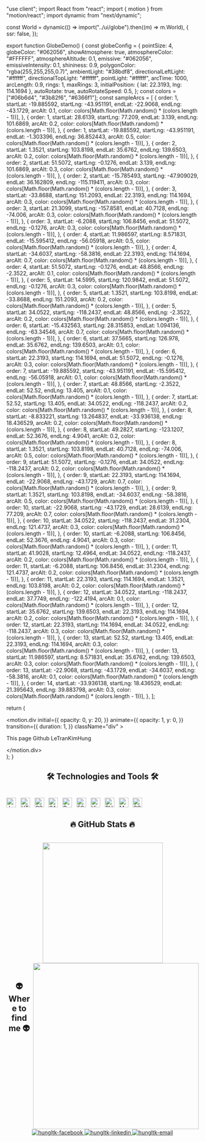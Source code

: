 "use client";
import React from "react";
import { motion } from "motion/react";
import dynamic from "next/dynamic";
 
const World = dynamic(() => import("../ui/globe").then((m) => m.World), {
  ssr: false,
});
 
export function GlobeDemo() {
  const globeConfig = {
    pointSize: 4,
    globeColor: "#062056",
    showAtmosphere: true,
    atmosphereColor: "#FFFFFF",
    atmosphereAltitude: 0.1,
    emissive: "#062056",
    emissiveIntensity: 0.1,
    shininess: 0.9,
    polygonColor: "rgba(255,255,255,0.7)",
    ambientLight: "#38bdf8",
    directionalLeftLight: "#ffffff",
    directionalTopLight: "#ffffff",
    pointLight: "#ffffff",
    arcTime: 1000,
    arcLength: 0.9,
    rings: 1,
    maxRings: 3,
    initialPosition: { lat: 22.3193, lng: 114.1694 },
    autoRotate: true,
    autoRotateSpeed: 0.5,
  };
  const colors = ["#06b6d4", "#3b82f6", "#6366f1"];
  const sampleArcs = [
    {
      order: 1,
      startLat: -19.885592,
      startLng: -43.951191,
      endLat: -22.9068,
      endLng: -43.1729,
      arcAlt: 0.1,
      color: colors[Math.floor(Math.random() * (colors.length - 1))],
    },
    {
      order: 1,
      startLat: 28.6139,
      startLng: 77.209,
      endLat: 3.139,
      endLng: 101.6869,
      arcAlt: 0.2,
      color: colors[Math.floor(Math.random() * (colors.length - 1))],
    },
    {
      order: 1,
      startLat: -19.885592,
      startLng: -43.951191,
      endLat: -1.303396,
      endLng: 36.852443,
      arcAlt: 0.5,
      color: colors[Math.floor(Math.random() * (colors.length - 1))],
    },
    {
      order: 2,
      startLat: 1.3521,
      startLng: 103.8198,
      endLat: 35.6762,
      endLng: 139.6503,
      arcAlt: 0.2,
      color: colors[Math.floor(Math.random() * (colors.length - 1))],
    },
    {
      order: 2,
      startLat: 51.5072,
      startLng: -0.1276,
      endLat: 3.139,
      endLng: 101.6869,
      arcAlt: 0.3,
      color: colors[Math.floor(Math.random() * (colors.length - 1))],
    },
    {
      order: 2,
      startLat: -15.785493,
      startLng: -47.909029,
      endLat: 36.162809,
      endLng: -115.119411,
      arcAlt: 0.3,
      color: colors[Math.floor(Math.random() * (colors.length - 1))],
    },
    {
      order: 3,
      startLat: -33.8688,
      startLng: 151.2093,
      endLat: 22.3193,
      endLng: 114.1694,
      arcAlt: 0.3,
      color: colors[Math.floor(Math.random() * (colors.length - 1))],
    },
    {
      order: 3,
      startLat: 21.3099,
      startLng: -157.8581,
      endLat: 40.7128,
      endLng: -74.006,
      arcAlt: 0.3,
      color: colors[Math.floor(Math.random() * (colors.length - 1))],
    },
    {
      order: 3,
      startLat: -6.2088,
      startLng: 106.8456,
      endLat: 51.5072,
      endLng: -0.1276,
      arcAlt: 0.3,
      color: colors[Math.floor(Math.random() * (colors.length - 1))],
    },
    {
      order: 4,
      startLat: 11.986597,
      startLng: 8.571831,
      endLat: -15.595412,
      endLng: -56.05918,
      arcAlt: 0.5,
      color: colors[Math.floor(Math.random() * (colors.length - 1))],
    },
    {
      order: 4,
      startLat: -34.6037,
      startLng: -58.3816,
      endLat: 22.3193,
      endLng: 114.1694,
      arcAlt: 0.7,
      color: colors[Math.floor(Math.random() * (colors.length - 1))],
    },
    {
      order: 4,
      startLat: 51.5072,
      startLng: -0.1276,
      endLat: 48.8566,
      endLng: -2.3522,
      arcAlt: 0.1,
      color: colors[Math.floor(Math.random() * (colors.length - 1))],
    },
    {
      order: 5,
      startLat: 14.5995,
      startLng: 120.9842,
      endLat: 51.5072,
      endLng: -0.1276,
      arcAlt: 0.3,
      color: colors[Math.floor(Math.random() * (colors.length - 1))],
    },
    {
      order: 5,
      startLat: 1.3521,
      startLng: 103.8198,
      endLat: -33.8688,
      endLng: 151.2093,
      arcAlt: 0.2,
      color: colors[Math.floor(Math.random() * (colors.length - 1))],
    },
    {
      order: 5,
      startLat: 34.0522,
      startLng: -118.2437,
      endLat: 48.8566,
      endLng: -2.3522,
      arcAlt: 0.2,
      color: colors[Math.floor(Math.random() * (colors.length - 1))],
    },
    {
      order: 6,
      startLat: -15.432563,
      startLng: 28.315853,
      endLat: 1.094136,
      endLng: -63.34546,
      arcAlt: 0.7,
      color: colors[Math.floor(Math.random() * (colors.length - 1))],
    },
    {
      order: 6,
      startLat: 37.5665,
      startLng: 126.978,
      endLat: 35.6762,
      endLng: 139.6503,
      arcAlt: 0.1,
      color: colors[Math.floor(Math.random() * (colors.length - 1))],
    },
    {
      order: 6,
      startLat: 22.3193,
      startLng: 114.1694,
      endLat: 51.5072,
      endLng: -0.1276,
      arcAlt: 0.3,
      color: colors[Math.floor(Math.random() * (colors.length - 1))],
    },
    {
      order: 7,
      startLat: -19.885592,
      startLng: -43.951191,
      endLat: -15.595412,
      endLng: -56.05918,
      arcAlt: 0.1,
      color: colors[Math.floor(Math.random() * (colors.length - 1))],
    },
    {
      order: 7,
      startLat: 48.8566,
      startLng: -2.3522,
      endLat: 52.52,
      endLng: 13.405,
      arcAlt: 0.1,
      color: colors[Math.floor(Math.random() * (colors.length - 1))],
    },
    {
      order: 7,
      startLat: 52.52,
      startLng: 13.405,
      endLat: 34.0522,
      endLng: -118.2437,
      arcAlt: 0.2,
      color: colors[Math.floor(Math.random() * (colors.length - 1))],
    },
    {
      order: 8,
      startLat: -8.833221,
      startLng: 13.264837,
      endLat: -33.936138,
      endLng: 18.436529,
      arcAlt: 0.2,
      color: colors[Math.floor(Math.random() * (colors.length - 1))],
    },
    {
      order: 8,
      startLat: 49.2827,
      startLng: -123.1207,
      endLat: 52.3676,
      endLng: 4.9041,
      arcAlt: 0.2,
      color: colors[Math.floor(Math.random() * (colors.length - 1))],
    },
    {
      order: 8,
      startLat: 1.3521,
      startLng: 103.8198,
      endLat: 40.7128,
      endLng: -74.006,
      arcAlt: 0.5,
      color: colors[Math.floor(Math.random() * (colors.length - 1))],
    },
    {
      order: 9,
      startLat: 51.5072,
      startLng: -0.1276,
      endLat: 34.0522,
      endLng: -118.2437,
      arcAlt: 0.2,
      color: colors[Math.floor(Math.random() * (colors.length - 1))],
    },
    {
      order: 9,
      startLat: 22.3193,
      startLng: 114.1694,
      endLat: -22.9068,
      endLng: -43.1729,
      arcAlt: 0.7,
      color: colors[Math.floor(Math.random() * (colors.length - 1))],
    },
    {
      order: 9,
      startLat: 1.3521,
      startLng: 103.8198,
      endLat: -34.6037,
      endLng: -58.3816,
      arcAlt: 0.5,
      color: colors[Math.floor(Math.random() * (colors.length - 1))],
    },
    {
      order: 10,
      startLat: -22.9068,
      startLng: -43.1729,
      endLat: 28.6139,
      endLng: 77.209,
      arcAlt: 0.7,
      color: colors[Math.floor(Math.random() * (colors.length - 1))],
    },
    {
      order: 10,
      startLat: 34.0522,
      startLng: -118.2437,
      endLat: 31.2304,
      endLng: 121.4737,
      arcAlt: 0.3,
      color: colors[Math.floor(Math.random() * (colors.length - 1))],
    },
    {
      order: 10,
      startLat: -6.2088,
      startLng: 106.8456,
      endLat: 52.3676,
      endLng: 4.9041,
      arcAlt: 0.3,
      color: colors[Math.floor(Math.random() * (colors.length - 1))],
    },
    {
      order: 11,
      startLat: 41.9028,
      startLng: 12.4964,
      endLat: 34.0522,
      endLng: -118.2437,
      arcAlt: 0.2,
      color: colors[Math.floor(Math.random() * (colors.length - 1))],
    },
    {
      order: 11,
      startLat: -6.2088,
      startLng: 106.8456,
      endLat: 31.2304,
      endLng: 121.4737,
      arcAlt: 0.2,
      color: colors[Math.floor(Math.random() * (colors.length - 1))],
    },
    {
      order: 11,
      startLat: 22.3193,
      startLng: 114.1694,
      endLat: 1.3521,
      endLng: 103.8198,
      arcAlt: 0.2,
      color: colors[Math.floor(Math.random() * (colors.length - 1))],
    },
    {
      order: 12,
      startLat: 34.0522,
      startLng: -118.2437,
      endLat: 37.7749,
      endLng: -122.4194,
      arcAlt: 0.1,
      color: colors[Math.floor(Math.random() * (colors.length - 1))],
    },
    {
      order: 12,
      startLat: 35.6762,
      startLng: 139.6503,
      endLat: 22.3193,
      endLng: 114.1694,
      arcAlt: 0.2,
      color: colors[Math.floor(Math.random() * (colors.length - 1))],
    },
    {
      order: 12,
      startLat: 22.3193,
      startLng: 114.1694,
      endLat: 34.0522,
      endLng: -118.2437,
      arcAlt: 0.3,
      color: colors[Math.floor(Math.random() * (colors.length - 1))],
    },
    {
      order: 13,
      startLat: 52.52,
      startLng: 13.405,
      endLat: 22.3193,
      endLng: 114.1694,
      arcAlt: 0.3,
      color: colors[Math.floor(Math.random() * (colors.length - 1))],
    },
    {
      order: 13,
      startLat: 11.986597,
      startLng: 8.571831,
      endLat: 35.6762,
      endLng: 139.6503,
      arcAlt: 0.3,
      color: colors[Math.floor(Math.random() * (colors.length - 1))],
    },
    {
      order: 13,
      startLat: -22.9068,
      startLng: -43.1729,
      endLat: -34.6037,
      endLng: -58.3816,
      arcAlt: 0.1,
      color: colors[Math.floor(Math.random() * (colors.length - 1))],
    },
    {
      order: 14,
      startLat: -33.936138,
      startLng: 18.436529,
      endLat: 21.395643,
      endLng: 39.883798,
      arcAlt: 0.3,
      color: colors[Math.floor(Math.random() * (colors.length - 1))],
    },
  ];
 
  return (
    <div className="flex flex-row items-center justify-center py-20 h-screen md:h-auto dark:bg-black bg-white relative w-full">
      <div className="max-w-7xl mx-auto w-full relative overflow-hidden h-full md:h-[40rem] px-4">
        <motion.div
          initial={{
            opacity: 0,
            y: 20,
          }}
          animate={{
            opacity: 1,
            y: 0,
          }}
          transition={{
            duration: 1,
          }}
          className="div"
        >
          <p className="text-center text-base md:text-lg font-normal text-neutral-700 dark:text-neutral-200 max-w-md mt-2 mx-auto">
           This page Github LeTranKimHung
          </p>
        </motion.div>
        <div className="absolute w-full bottom-0 inset-x-0 h-40 bg-gradient-to-b pointer-events-none select-none from-transparent dark:to-black to-white z-40" />
        <div className="absolute w-full -bottom-20 h-72 md:h-full z-10">
          <World data={sampleArcs} globeConfig={globeConfig} />
        </div>
      </div>
    </div>
  );
}



<h2 align="center">🛠 Technologies and Tools 🛠</h2>
<br>
<!-- https://simpleicons.org/ -->
<span><img src="https://img.shields.io/badge/JavaScript-282C34?logo=javascript&logoColor=F7DF1E" alt="JavaScript logo" title="JavaScript" height="25" /></span>
&nbsp;
<span><img src="https://img.shields.io/badge/HTML5-282C34?logo=html5&logoColor=E34F26" alt="HTML5 logo" title="HTML5" height="25" /></span>
&nbsp;
<span><img src="https://img.shields.io/badge/CSS3-282C34?logo=css3&logoColor=1572B6" alt="CSS3 logo" title="CSS3" height="25" /></span>
&nbsp;
<span><img src="https://img.shields.io/badge/Sass-282C34?logo=sass&logoColor=CC6699" alt="SASS logo" title="SASS" height="25" /></span>
&nbsp;
<span><img src="https://img.shields.io/badge/Bootstrap-282C34?logo=bootstrap&logoColor=7952B3" alt="Bootstrap logo" title="Bootstrap" height="25" /></span>
&nbsp;
<span><img src="https://img.shields.io/badge/ESLint-282C34?logo=eslint&logoColor=4B32C3" alt="ESLint logo" title="ESLint" height="25" /></span>
&nbsp;
<span><img src="https://img.shields.io/badge/VS%20Code-282C34?logo=visual-studio-code&logoColor=007ACC" alt="Visual Studio Code logo" title="Visual Studio Code" height="25" /></span>
&nbsp;
<span><img src="https://img.shields.io/badge/PHP-282C34?logo=php&logoColor=777BB4" alt="PHP logo" title="PHP" height="25" /></span>
&nbsp;
<span><img src="https://img.shields.io/badge/MySQL-282C34?logo=mysql&logoColor=4479A1" alt="MySQL logo" title="MySQL" height="25" /></span>
&nbsp;
<span><img src="https://img.shields.io/badge/SQL-282C34?logo=sqlite&logoColor=003B57" alt="SQL logo" title="SQL" height="25" /></span>
&nbsp;

<br>
<h2 align="center">🔥 GitHub Stats 🔥</h2>
<!-- https://github.com/anuraghazra/github-readme-stats -->
<br>
<div align=center>
  <a href="#" title="Le Tran Kim Hung">
    <img width="315" align="center" src="https://github-readme-stats.vercel.app/api/top-langs/?username=LeTranKimHung&hide=c%23,powershell,Mathematica,Ruby,Objective-C,Objective-C%2b%2b,Cuda&title_color=61dafb&text_color=ffffff&icon_color=61dafb&bg_color=20232a&langs_count=8&layout=compact&border_color=61dafb&hide_border=true" />
  </a>
  <a href="#" title="Le Tran Kim Hung">
    <img align="right" width="434" src="https://github-readme-stats.vercel.app/api?username=LeTranKimHung&show_icons=true&theme=react&border_color=61dafb&hide_border=true&rank_icon=github&include_all_commits=true" />
  </a>
</div>

<br>
<h2 align="center">👽 Where to find me 👽</h2>
<br>

<div align="center">
  <a href="https://www.facebook.com/hung.letrankim.16" target="blank">
    <img src="https://img.icons8.com/bubbles/100/000000/facebook-new.png" alt="hungltk-facebook" />
  </a>
  <a href="https://www.linkedin.com/in/hungltk" target="blank">
    <img src="https://img.icons8.com/bubbles/100/000000/linkedin.png" alt="hungltk-linkedin" />
  </a>
  <a href="mailto:hungltk2004@gmail.com" target="top">
    <img src="https://img.icons8.com/bubbles/100/000000/apple-mail.png" alt="hungltk-email" />
  </a>
</div>

<br>

<!--
**LeTranKimHung/LeTranKimHung** is a ✨ _special_ ✨ repository because its `README.md` (this file) appears on your GitHub profile.

Here are some ideas to get you started:

- 🔭 I’m currently working on ...
- 🌱 I’m currently learning ...
- 👯 I’m looking to collaborate on ...
- 🤔 I’m looking for help with ...
- 💬 Ask me about ...
- 📫 How to reach me: ...
- 😄 Pronouns: ...
- ⚡ Fun fact: ...
-->

